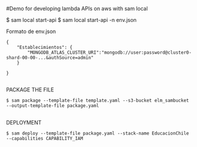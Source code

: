 #Demo for developing lambda APIs on aws with sam local

$ sam local start-api 
$ sam local start-api -n env.json

Formato de env.json

```
{
    "Establecimientos": {
        "MONGODB_ATLAS_CLUSTER_URI":"mongodb://user:password@cluster0-shard-00-00-...&authSource=admin"
    }
    
}
```
##
PACKAGE THE FILE
```
$ sam package --template-file template.yaml --s3-bucket elm_sambucket --output-template-file package.yaml
```
##
DEPLOYMENT
```
$ sam deploy --template-file package.yaml --stack-name EducacionChile --capabilities CAPABILITY_IAM
```
